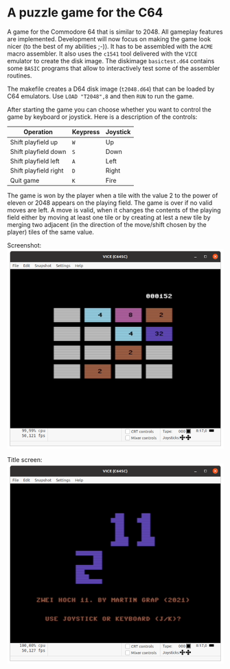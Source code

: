 # A puzzle game for the C64
A game for the Commodore 64 that is similar to 2048. All gameplay features are implemented. 
Development will now focus on making the game look nicer (to the best of my abilities ;-)). 
It has to be assembled with the `ACME` macro assembler. It also uses the `c1541` tool delivered 
with the `VICE` emulator to create the disk image. The diskimage `basictest.d64` contains some 
`BASIC` programs that allow to interactively test some of the assembler routines. 

The makefile creates a D64 disk image (`t2048.d64`) that can be loaded by C64 emulators. Use 
`LOAD "T2048",8` and then `RUN` to run the game.

After starting the game you can choose whether you want to control the game by keyboard or joystick.
Here is a description of the controls:

| Operation | Keypress | Joystick |
|-----------|----------|----------|
| Shift playfield up | `W` | Up |
| Shift playfield down | `S` | Down |
| Shift playfield left | `A` | Left |
| Shift playfield right | `D` | Right |
| Quit game | `K` | Fire |

The game is won by the player when a tile with the value 2 to the power of eleven or 2048 appears on 
the playing field. The game is over if no valid moves are left. A move is valid, when it changes the 
contents of the playing field either by moving at least one tile or by creating at lest a new tile by 
merging two adjacent (in the direction of the move/shift chosen by the player) tiles of the same value. 

Screenshot:![](/t2048.png?raw=true "Screenshot of game")

Title screen:![](/zwei_hoch_title.png?raw=true "Title screen of game")
